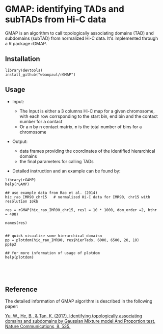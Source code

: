 # GMAP: identifying TADs and subTADs from Hi-C data

GMAP is an algorithm to call topologically associating domains (TAD) and subdomains (subTAD) from normalized Hi-C data.
It's implemented through a R package rGMAP.


## Installation 
```
library(devtools)
install_github("wbaopaul/rGMAP")
```
## Usage
* Input:
  - The Input is either a 3 columns Hi-C map for a given chromosome, with each row corrsponding to the start bin, end bin and the contact number for a contact
  - Or a n by n contact matrix, n is the total number of bins for a chromosome

* Output:
  - data frames providing the coordinates of the identified hierarchical domains
  - the final parameters for calling TADs

* Detailed instruction and an example can be found by:

```
library(rGAMP)
help(rGAMP)

## use example data from Rao et al. (2014)
hic_rao_IMR90_chr15   # normalized Hi-C data for IMR90, chr15 with resolution 10kb

res = rGMAP(hic_rao_IMR90_chr15, resl = 10 * 1000, dom_order =2, bthr = 400)

names(res)


## quick visualize some hierarchical domaisn
pp = plotdom(hic_rao_IMR90, res$hierTads, 6000, 6500, 20, 10)
pp$p2

## for more information of usage of plotdom
help(plotdom)





```

## Reference
The detailed information of GMAP algorithm is described in the following paper:

[Yu, W., He, B., & Tan, K. (2017). Identifying topologically associating domains and subdomains by Gaussian Mixture model And Proportion test. Nature Communications, 8, 535. ](http://doi.org/10.1038/s41467-017-00478-8)



